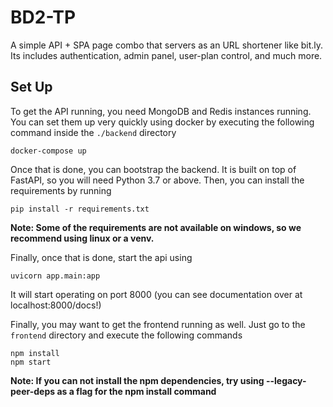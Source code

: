 # BD2-TP

A simple API + SPA page combo that servers as an URL shortener like bit.ly. Its includes authentication, admin panel, user-plan control, and much more.

## Set Up
To get the API running, you need MongoDB and Redis instances running. You can set them up very quickly using docker by executing the following command inside the
```./backend``` directory

```shell
docker-compose up
```

Once that is done, you can bootstrap the backend. It is built on top of FastAPI, so you will need Python 3.7 or above. Then, you can install the requirements
by running

```shell
pip install -r requirements.txt
```
**Note: Some of the requirements are not available on windows, so we recommend using linux or a venv.**

Finally, once that is done, start the api using

```shell
uvicorn app.main:app
```

It will start operating on port 8000 (you can see documentation over at localhost:8000/docs!)

Finally, you may want to get the frontend running as well. Just go to the ```frontend``` directory and execute the following commands
```shell
npm install
npm start
```
**Note: If you can not install the npm dependencies, try using --legacy-peer-deps as a flag for the npm install command**
